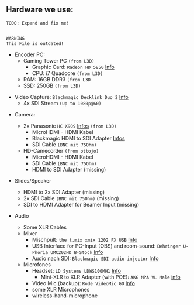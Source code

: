 
 Hardware we use:
----------------

```
TODO: Expand and fix me!


WARNING
This File is outdated!

```

+ Encoder PC:
  * Gaming Tower PC ``(from L3D)``
    - Graphic Card: ``Radeon HD 5850`` [Info](https://www.gamestar.de/hardware/amd-radeon-hd-5850,79.html)
    - CPU: i7 Quadcore ``(from L3D)``
  - RAM: 16GB DDR3 ``(from L3D``
  - SSD: 250GB ``(from L3D)``
* Video Capture: ``Blackmagic Decklink Duo 2`` [Info](https://www.blackmagicdesign.com/de/products/decklink/techspecs/W-DLK-31)
  - 4x SDI Stream ``(Up to 1080p@60)``
  
+ Camera:
  * 2x Panasonic ``HC X909`` [Infos](https://www.testberichte.de/p/panasonic-tests/hc-x909-testbericht.html#produkt-datenblatt) ``(from L3D)``
    - MicroHDMI - HDMI Kabel
    - Blackmagic HDMI to SDI Adapter [Infos](https://www.blackmagicdesign.com/de/products/microconverters)
    - SDI Cable ``(BNC mit 75Ohm)``
  * HD-Camecorder ``(from ottojo)``
    - MicroHDMI - HDMI Kabel
    - SDI Cable ``(BNC mit 75Ohm)``
    - HDMI to SDI Adapter (missing)

+ Slides/Speaker
  * HDMI to 2x SDI Adapter (missing)
  * 2x SDI Cable ``(BNC mit 75Ohm)`` (missing)
  * SDI to HDMI Adapter for Beamer Input (missing)

+ Audio
  * Some XLR Cables
  * Mixer
    - Mischpult: ``the t.mix xmix 1202 FX USB`` [Info](https://www.thomann.de/de/the_t.mix_xmix_1202_fx_usb.htm)
    - USB Interface for PC-Input (OBS) and room-sound: ``Behringer U-Phoria UMC202HD B-Stock`` [Info](https://www.thomann.de/de/behringer_u_phoria_umc202hd_b_stock.htm)
    - Audio nach SDI: ``Blackmagic SDI-audio injector`` [Info](https://www.videodata.de/shop/products/de/Studiotechnik/Signalkonvertierung/Analog-Audio-zu-HD-SDI/Blackmagic-Minikonverter-Audio-zu-SDI-2.html)
  * Microfones
    - Headset: ``LD Systems LDWS100MH1`` [Info](https://www.thomann.de/de/ld_systems_ldws100mh1.htm)
      + Mini-XLR to XLR Adapter (with POE): ``AKG MPA VL Male`` [info](https://www.thomann.de/de/akg_mpa_vl_male.htm)
    - Video Mic (backup): ``Rode VideoMic GO`` [Info](https://www.thomann.de/de/rode_videomic_go.htm)
    - some XLR Microphones
    - wireless-hand-microphone


 
